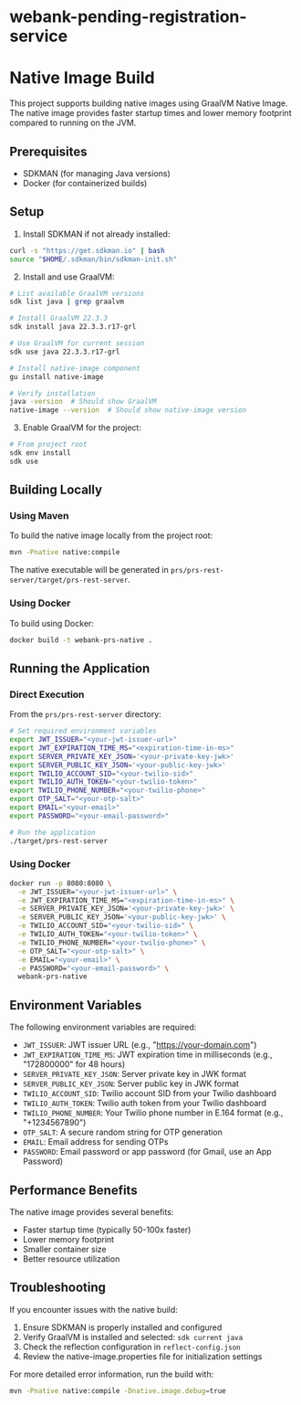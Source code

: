 # webank-pending-registration-service

# Native Image Build

This project supports building native images using GraalVM Native Image. The native image provides faster startup times and lower memory footprint compared to running on the JVM.

## Prerequisites

- SDKMAN (for managing Java versions)
- Docker (for containerized builds)

## Setup

1. Install SDKMAN if not already installed:
```bash
curl -s "https://get.sdkman.io" | bash
source "$HOME/.sdkman/bin/sdkman-init.sh"
```

2. Install and use GraalVM:
```bash
# List available GraalVM versions
sdk list java | grep graalvm

# Install GraalVM 22.3.3
sdk install java 22.3.3.r17-grl

# Use GraalVM for current session
sdk use java 22.3.3.r17-grl

# Install native-image component
gu install native-image

# Verify installation
java -version  # Should show GraalVM
native-image --version  # Should show native-image version
```

3. Enable GraalVM for the project:
```bash
# From project root
sdk env install
sdk use
```

## Building Locally

### Using Maven

To build the native image locally from the project root:

```bash
mvn -Pnative native:compile
```

The native executable will be generated in `prs/prs-rest-server/target/prs-rest-server`.

### Using Docker

To build using Docker:

```bash
docker build -t webank-prs-native .
```

## Running the Application

### Direct Execution

From the `prs/prs-rest-server` directory:

```bash
# Set required environment variables
export JWT_ISSUER="<your-jwt-issuer-url>"
export JWT_EXPIRATION_TIME_MS="<expiration-time-in-ms>"
export SERVER_PRIVATE_KEY_JSON='<your-private-key-jwk>'
export SERVER_PUBLIC_KEY_JSON='<your-public-key-jwk>'
export TWILIO_ACCOUNT_SID="<your-twilio-sid>"
export TWILIO_AUTH_TOKEN="<your-twilio-token>"
export TWILIO_PHONE_NUMBER="<your-twilio-phone>"
export OTP_SALT="<your-otp-salt>"
export EMAIL="<your-email>"
export PASSWORD="<your-email-password>"

# Run the application
./target/prs-rest-server
```

### Using Docker

```bash
docker run -p 8080:8080 \
  -e JWT_ISSUER="<your-jwt-issuer-url>" \
  -e JWT_EXPIRATION_TIME_MS="<expiration-time-in-ms>" \
  -e SERVER_PRIVATE_KEY_JSON='<your-private-key-jwk>' \
  -e SERVER_PUBLIC_KEY_JSON='<your-public-key-jwk>' \
  -e TWILIO_ACCOUNT_SID="<your-twilio-sid>" \
  -e TWILIO_AUTH_TOKEN="<your-twilio-token>" \
  -e TWILIO_PHONE_NUMBER="<your-twilio-phone>" \
  -e OTP_SALT="<your-otp-salt>" \
  -e EMAIL="<your-email>" \
  -e PASSWORD="<your-email-password>" \
  webank-prs-native
```

## Environment Variables

The following environment variables are required:

- `JWT_ISSUER`: JWT issuer URL (e.g., "https://your-domain.com")
- `JWT_EXPIRATION_TIME_MS`: JWT expiration time in milliseconds (e.g., "172800000" for 48 hours)
- `SERVER_PRIVATE_KEY_JSON`: Server private key in JWK format
- `SERVER_PUBLIC_KEY_JSON`: Server public key in JWK format
- `TWILIO_ACCOUNT_SID`: Twilio account SID from your Twilio dashboard
- `TWILIO_AUTH_TOKEN`: Twilio auth token from your Twilio dashboard
- `TWILIO_PHONE_NUMBER`: Your Twilio phone number in E.164 format (e.g., "+1234567890")
- `OTP_SALT`: A secure random string for OTP generation
- `EMAIL`: Email address for sending OTPs
- `PASSWORD`: Email password or app password (for Gmail, use an App Password)

## Performance Benefits

The native image provides several benefits:

- Faster startup time (typically 50-100x faster)
- Lower memory footprint
- Smaller container size
- Better resource utilization

## Troubleshooting

If you encounter issues with the native build:

1. Ensure SDKMAN is properly installed and configured
2. Verify GraalVM is installed and selected: `sdk current java`
3. Check the reflection configuration in `reflect-config.json`
4. Review the native-image.properties file for initialization settings

For more detailed error information, run the build with:

```bash
mvn -Pnative native:compile -Dnative.image.debug=true
```